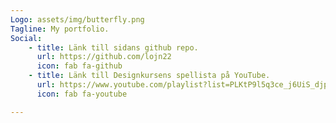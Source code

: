 ```yaml
---
Logo: assets/img/butterfly.png
Tagline: My portfolio.
Social:
    - title: Länk till sidans github repo.
      url: https://github.com/lojn22
      icon: fab fa-github
    - title: Länk till Designkursens spellista på YouTube.
      url: https://www.youtube.com/playlist?list=PLKtP9l5q3ce_j6UiS_djpsbwBolxz8WZ8
      icon: fab fa-youtube

---
```

